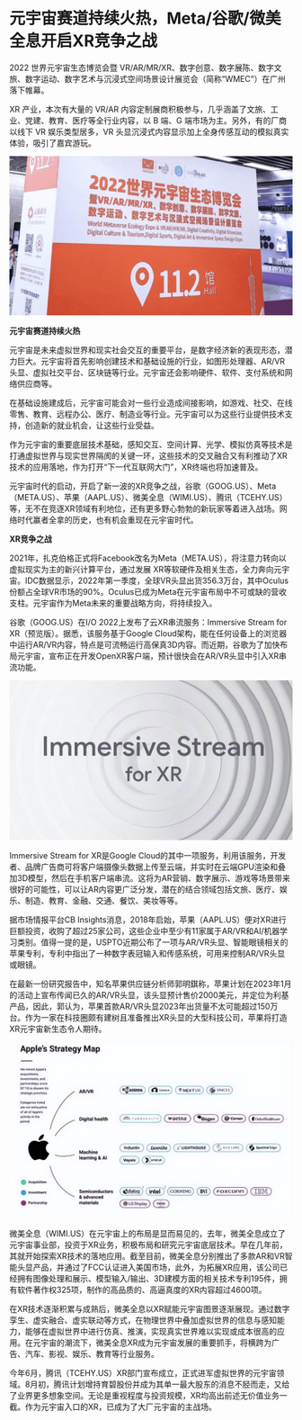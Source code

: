 # 元宇宙赛道持续火热，Meta/谷歌/微美全息开启XR竞争之战 


2022 世界元宇宙生态博览会暨 VR/AR/MR/XR、数字创意、数字展陈、数字文旅、数字运动、数字艺术与沉浸式空间场景设计展览会（简称“WMEC”）在广州落下帷幕。

XR 产业，本次有大量的 VR/AR 内容定制展商积极参与，几乎涵盖了文旅、工业、党建、教育、医疗等全行业内容，以 B 端、G 端市场为主。另外，有的厂商以线下 VR 娱乐类型居多，VR 头显沉浸式内容显示加上全身传感互动的模拟真实体验，吸引了嘉宾游玩。

![配图](154dc29ec8904818a5dac5fddc8e3290.png)

**元宇宙赛道持续火热**

元宇宙是未来虚拟世界和现实社会交互的重要平台，是数字经济新的表现形态，潜力巨大。元宇宙将首先影响创建技术和基础设施的行业，如图形处理器、AR/VR头显、虚拟社交平台、区块链等行业。元宇宙还会影响硬件、软件、支付系统和网络供应商等。

在基础设施建成后，元宇宙可能会对一些行业造成间接影响，如游戏、社交、在线零售、教育、远程办公、医疗、制造业等行业。元宇宙可以为这些行业提供技术支持，创造新的就业机会，让这些行业受益。

作为元宇宙的重要底层技术基础，感知交互、空间计算、光学、模拟仿真等技术是打通虚拟世界与现实世界隔阂的关键一环，这些技术的交叉融合又有利推动了XR技术的应用落地，作为打开“下一代互联网大门”，XR终端也将加速普及。

元宇宙时代的启动，开启了新一波的XR竞争之战，谷歌（GOOG.US）、Meta（META.US）、苹果（AAPL.US）、微美全息（WIMI.US）、腾讯（TCEHY.US）等，无不在竞逐XR领域有利地位，还有更多野心勃勃的新玩家等着进入战场。网络时代赢者全拿的历史，也有机会重现在元宇宙时代。

**XR竞争之战**

2021年，扎克伯格正式将Facebook改名为Meta（META.US），将注意力转向以虚拟现实为主的新兴计算平台，通过发展 XR等软硬件及相关生态，全力奔向元宇宙。IDC数据显示，2022年第一季度，全球VR头显出货356.3万台，其中Oculus份额占全球VR市场的90%。Oculus已成为Meta在元宇宙布局中不可或缺的营收支柱。元宇宙作为Meta未来的重要战略方向，将持续投入。

谷歌（GOOG.US）在I/O 2022上发布了云XR串流服务：Immersive Stream for XR（预览版）。据悉，该服务基于Google Cloud架构，能在任何设备上的浏览器中运行AR/VR内容，特点是可流畅运行高保真3D内容。而近期，谷歌为了加快布局元宇宙，宣布正在开发OpenXR客户端，预计很快会在AR/VR头显中引入XR串流功能。

![配图](5bd7f811485e48e2b162293feedc510d.jpeg)

Immersive Stream for XR是Google Cloud的其中一项服务，利用该服务，开发者、品牌广告商可将客户端摄像头数据上传至云端，并实时在云端GPU渲染和叠加3D模型，然后在手机客户端串流。这将为AR营销、数字展示、游戏等场景带来很好的可能性，可以让AR内容更广泛分发，潜在的结合领域包括文旅、医疗、娱乐、制造、教育、金融、交通、餐饮、美妆等等。

据市场情报平台CB Insights消息，2018年启始，苹果（AAPL.US）便对XR进行巨额投资，收购了超过25家公司，这些企业中至少有11家属于AR/VR和AI/机器学习类别。值得一提的是，USPTO近期公布了一项与AR/VR头显、智能眼镜相关的苹果专利，专利中指出了一种数字表冠输入和传感系统，可用来控制AR/VR头显或眼镜。

在最新一份研究报告中，知名苹果供应链分析师郭明錤称，苹果计划在2023年1月的活动上宣布传闻已久的AR/VR头显，该头显预计售价2000美元，并定位为利基产品，因此，郭认为，苹果首款AR/VR头显2023年出货量不太可能超过150万台。作为一家在科技圈颇有建树且准备推出XR头显的大型科技公司，苹果将打造XR元宇宙新生态令人期待。

![配图](b35b1228a2904a709abe7b03aa8a95e1.jpeg)

微美全息（WIMI.US）在元宇宙上的布局是显而易见的，去年，微美全息成立了元宇宙事业部，投资于XR业务，积极布局和研究元宇宙底层技术。早在几年前，其就开始探索XR技术的落地应用。截至目前，微美全息分别推出了多款AR和VR智能头显产品，并通过了FCC认证进入美国市场，此外，为拓展XR应用，该公司已经拥有图像处理和展示、模型输入/输出、3D建模方面的相关技术专利195件，拥有软件著作权325项，制作的高品质的、高逼真度的XR内容超过4600项。

在XR技术逐渐积累与成熟后，微美全息以XR赋能元宇宙图景逐渐展现。通过数字孪生、虚实融合、虚实联动等方式，在物理世界中叠加虚拟世界的信息与感知能力，能够在虚拟世界中进行仿真、推演，实现真实世界难以实现或成本很高的应用。在元宇宙的潮流下，微美全息XR成为元宇宙发展的重要抓手，将横跨为广告、汽车、影视、娱乐、教育等行业服务。

今年6月，腾讯（TCEHY.US）XR部门宣布成立，正式进军虚拟世界的元宇宙领域。8月初，腾讯计划增持育碧股份并成为其单一最大股东的消息不胫而走，又给了业界更多想象空间。无论是重视程度与投资规模，XR均高出前述无价值业务一截。作为元宇宙入口的XR，已成为了大厂元宇宙的主战场。
